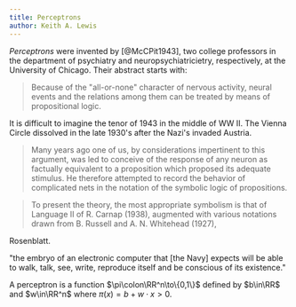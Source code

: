 ```yaml
---
title: Perceptrons
author: Keith A. Lewis
---
```


_Perceptrons_ were invented by [@McCPit1943], two college professors
in the department of psychiatry and neuropsychiatricietry, respectively,
at the University of Chicago. Their abstract starts with:

> Because of the "all-or-none" character of nervous activity, neural 
events and the relations among them can be treated by means of propositional logic. 

It is difficult to imagine the tenor of 1943 in the middle of WW II.
The Vienna Circle dissolved in the late 1930's after the Nazi's invaded Austria.

> Many years ago one of us, by considerations impertinent to this 
argument, was led to conceive of the response of any neuron as factually equivalent to
a proposition which proposed its adequate stimulus. He therefore attempted to record the behavior of complicated 
nets in the notation of the symbolic logic of propositions.

> To present the theory, the most appropriate symbolism is that of
Language II of R. Carnap (1938), augmented with various notations
drawn from B. Russell and A. N. Whitehead (1927),

Rosenblatt.

"the embryo of an electronic computer that [the Navy] expects will be able to walk, talk, see, write, reproduce itself and be conscious of its existence."

A perceptron is a function $\pi\colon\RR^n\to\{0,1\}$ defined by $b\in\RR$ and $w\in\RR^n$
where $\pi(x) = b + w\cdot x > 0$.
